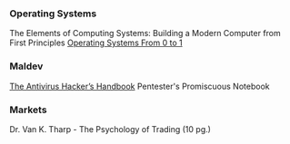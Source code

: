 ### Operating Systems
The Elements of Computing Systems: Building a Modern Computer from First Principles
[Operating Systems From 0 to 1](https://github.com/tuhdo/os01)


### Maldev
[The Antivirus Hacker’s Handbook](https://repo.zenk-security.com/Magazine%20E-book/Antivirus%20hackers%20handbook.pdf)
Pentester's Promiscuous Notebook

### Markets
Dr. Van K. Tharp - The Psychology of Trading (10 pg.)
